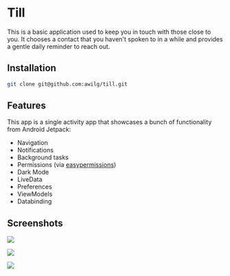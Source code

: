 # Till

This is a basic application used to keep you in touch with those close to you. It chooses a contact that you haven't spoken to in a while and provides a gentle daily reminder to reach out.

## Installation
```bash
git clone git@github.com:awilg/till.git
```

## Features

This app is a single activity app that showcases a bunch of functionality from Android Jetpack:

- Navigation
- Notifications
- Background tasks
- Permissions (via [easypermissions](https://github.com/googlesamples/easypermissions))
- Dark Mode
- LiveData
- Preferences
- ViewModels
- Databinding

## Screenshots

![](https://i.imgur.com/lkUepBU.png)

![](https://i.imgur.com/0y1E6t4.png)

![](https://i.imgur.com/pDlczei.png)